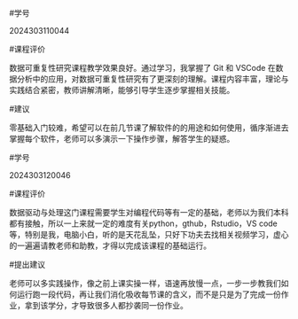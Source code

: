 #学号

2024303110044

#课程评价

数据可重复性研究课程教学效果良好。通过学习，我掌握了 Git 和 VSCode 在数据分析中的应用，对数据可重复性研究有了更深刻的理解。课程内容丰富，理论与实践结合紧密，教师讲解清晰，能够引导学生逐步掌握相关技能。

#建议

零基础入门较难，希望可以在前几节课了解软件的的用途和如何使用，循序渐进去掌握每个软件，老师可以多演示一下操作步骤，解答学生的疑惑。


#学号

2024303120046

#课程评价

数据驱动与处理这门课程需要学生对编程代码等有一定的基础，老师以为我们本科都有接触，所以一上来就一定的难度有关python，gthub，Rstudio，VS code等，特别是我，电脑小白，听的是天花乱坠，只好下功夫去找相关视频学习，虚心的一遍遍请教老师和助教，才得以完成该课程的基础运行。

#提出建议

老师可以多实践操作，像之前上课实操一样，语速再放慢一点，一步一步教我们如何运行跑一段代码，再让我们消化吸收每节课的含义，而不是只是为了完成一份作业，拿到该学分，才导致很多人都抄袭同一份作业。
